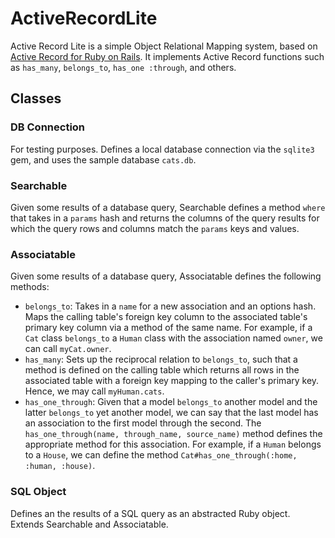 # ActiveRecordLite

Active Record Lite is a simple Object Relational Mapping system, based on [Active Record for Ruby on Rails](http://guides.rubyonrails.org/active_record_basics.html). It implements
Active Record functions such as `has_many`, `belongs_to`, `has_one :through`,
and others.

## Classes

### DB Connection
For testing purposes. Defines a local database connection via the `sqlite3` gem, and
uses the sample database `cats.db`.

### Searchable
Given some results of a database query, Searchable defines a method `where`
that takes in a `params` hash and returns the columns of the query results
for which the query rows and columns match the `params` keys and values.

### Associatable
Given some results of a database query, Associatable defines the following methods:

* `belongs_to`: Takes in a `name` for a new association and an options hash. Maps the calling
table's foreign key column to the associated table's primary key column via a method of the same
name. For example, if a `Cat` class `belongs_to` a `Human` class with the association named `owner`, we can call `myCat.owner`.
* `has_many`: Sets up the reciprocal relation to `belongs_to`, such that a method is defined on
the calling table which returns all rows in the associated table with a foreign key mapping to the caller's primary key. Hence, we may call `myHuman.cats`.
* `has_one_through`: Given that a model `belongs_to` another model and the latter `belongs_to` yet
another model, we can say that the last model has an association to the first model through the
second. The `has_one_through(name, through_name, source_name)` method defines the appropriate method for this association. For example, if a `Human` belongs to a `House`, we can define the method
`Cat#has_one_through(:home, :human, :house)`.

### SQL Object
Defines an the results of a SQL query as an abstracted Ruby object. Extends Searchable and Associatable.
